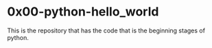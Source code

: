 # 0x00-python-hello_world

This is the repository that has the code that is the beginning stages of python.
